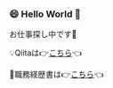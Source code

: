 ### 😄 Hello World 👋

お仕事探し中です👀

💡Qiitaは👉[こちら](https://qiita.com/akrha)👈

📃職務経歴書は👉[こちら](https://github.com/akrha/resume/blob/main/resume.pdf)👈


<!--
**akrha/akrha** is a ✨ _special_ ✨ repository because its `README.md` (this file) appears on your GitHub profile.

Here are some ideas to get you started:

- 🔭 I’m currently working on ...
- 🌱 I’m currently learning ...
- 👯 I’m looking to collaborate on ...
- 🤔 I’m looking for help with ...
- 💬 Ask me about ...
- 📫 How to reach me: ...
- 😄 Pronouns: ...
- ⚡ Fun fact: ...
-->
